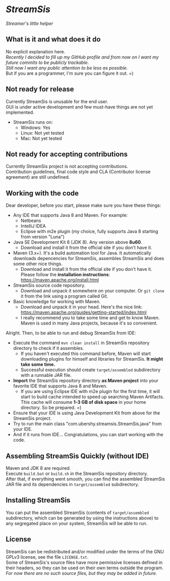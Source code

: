 *StreamSis*
===========
*Streamer's little helper*

What is it and what does it do
------------------------------
No explicit explanation here.  
*Recently I decided to fill up my GitHub profile and from now on I want my future commits to be publicly trackable.  
Still now I want any public attention to be less as possible.*  
But if you are a programmer, I'm sure you can figure it out. =)  

Not ready for release
---------------------
Currently StreamSis is unusable for the end user.  
GUI is under active development and few must-have things are not yet implemented.  
- StreamSis runs on:
  - Windows: Yes
  - Linux: Not yet tested
  - Mac: Not yet tested

Not ready for accepting contributions
-------------------------------------
Currently StreamSis project is not accepting contributions.  
Contribution guidelines, final code style and CLA (Contributor license agreement) are still undefined.  

Working with the code
---------------------
Dear developer, before you start, please make sure you have these things:
- Any IDE that supports Java 8 and Maven. For example:
  - Netbeans
  - IntelliJ IDEA
  - Eclipse with m2e plugin (my choice, fully supports Java 8 starting from version "Luna")
- Java SE Development Kit 8 (JDK 8). Any version above **8u60**.
  - Download and install it from the official site if you don't have it.
- Maven (3.x+). It's a build automation tool for Java. It automatically downloads depencencies for StreamSis, assembles StreamSis and does some other nice things.
  - Download and install it from the official site if you don't have it. Please follow the **installation instructions**: https://maven.apache.org/install.html
- StreamSis source code repository. 
  - Download and unpack it somewhere on your computer. Or ```git clone``` it from the link using a program called Git.
- Basic knowledge for working with Maven.
  - Download and unpack it in your head. Here's the nice link: https://maven.apache.org/guides/getting-started/index.html
  - I really recommend you to take some time and get to know Maven. Maven is used in many Java projects, because it's so convenient.

Alright. Then, to be able to run and debug StreamSis from IDE:
- Execute the command ```mvn clean install``` in StreamSis repository directory to check if it assembles.
  - If you haven't executed this command before, Maven will start downloading plugins for himself and libraries for StreamSis. **It might take some time.** 
  - Successful execution should create ```target/assembled``` subdirectory with a runnable JAR file.
- **Import** the StreamSis repository directory **as Maven project** into your favorite IDE that supports Java 8 and Maven. 
  - If you are using Eclipse IDE with m2e plugin for the first time, it will start to build cache intended to speed up searching Maven Artifacts. This cache will consume **1-3 GB of disk space** in your home directory. So be prepared. =)
- Ensure that your IDE is using Java Development Kit from above for the StreamSis project.
- Try to run the main class "com.ubershy.streamsis.StreamSis.java" from your IDE.
- And if it runs from IDE... Congratulations, you can start working with the code.

Assembling StreamSis Quickly (without IDE)
----------------------------------------------
Maven and JDK 8 are required.  
Execute ```build.bat``` or ```build.sh``` in the StreamSis repository directory.  
After that, if everything went smooth, you can find the assembled StreamSis JAR file and its dependencies in ```target/assembled``` subdirectory.

Installing StreamSis
--------------------
You can put the assembled StreamSis (contents of ```target/assembled``` subdirectory, which can be generated by using the instructions above) to any segregated place on your system, StreamSis will be able to run.

License
-------
StreamSis can be redistributed and/or modified under the terms of the GNU GPLv3 license, see the file ```LICENSE.txt```.  
Some of StreamSis's source files have more permissive licenses defined in their headers, so they can be used on their own terms outside the program. *For now there are no such source files, but they may be added in future.*
